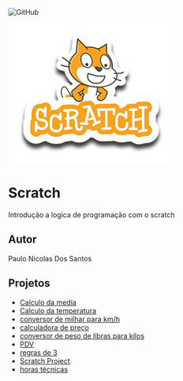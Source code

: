 ![GitHub](https://img.shields.io/github/license/paulonicolas5569/scratch?style=flat-square)

![Scratch](https://github.com/paulonicolas5569/Scratch/blob/main/assets/icons/scratch.png)

# Scratch
Introdução a logica de programação com o scratch 
## Autor 
Paulo Nicolas Dos Santos 

## Projetos 
- [ Calculo da media ](https://scratch.mit.edu/projects/881965871/)
- [ Calculo da temperatura ](https://scratch.mit.edu/projects/882919042/)
- [conversor de milhar para km/h](https://scratch.mit.edu/projects/884617810/)
- [calculadora de preço](https://scratch.mit.edu/projects/884630436/)
- [conversor de peso de libras para kilos](https://scratch.mit.edu/projects/884624777/)
- [PDV](https://scratch.mit.edu/projects/883244150/)
- [regras de 3](https://scratch.mit.edu/projects/882607831/)
- [Scratch Project](https://scratch.mit.edu/projects/881964713/)
- [horas técnicas](https://scratch.mit.edu/projects/884965295/)

